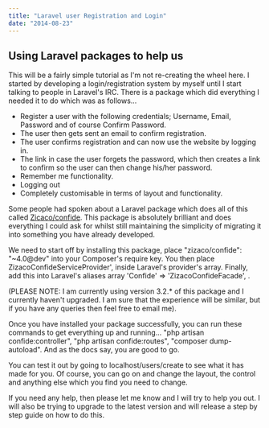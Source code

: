 ```yaml
---
title: "Laravel user Registration and Login"
date: "2014-08-23"
---
```


## Using Laravel packages to help us

This will be a fairly simple tutorial as I'm not re-creating the wheel here. I started by developing a login/registration system by myself until I start talking to people in Laravel's IRC. There is a package which did everything I needed it to do which was as follows...

- Register a user with the following credentials; Username, Email, Password and of course Confirm Password.
- The user then gets sent an email to confirm registration.
- The user confirms registration and can now use the website by logging in.
- The link in case the user forgets the password, which then creates a link to confirm so the user can then change his/her password.
- Remember me functionality.
- Logging out
- Completely customisable in terms of layout and functionality.

Some people had spoken about a Laravel package which does all of this called [Zicaco/confide](https://github.com/Zizaco/confide). This package is absolutely brilliant and does everything I could ask for whilst still maintaining the simplicity of migrating it into something you have already developed.

We need to start off by installing this package, place "zizaco/confide": "~4.0@dev" into your Composer's require key. You then place ZizacoConfideServiceProvider', inside Laravel's provider's array. Finally, add this into Laravel's aliases array 'Confide' => 'ZizacoConfideFacade', .

(PLEASE NOTE: I am currently using version 3.2.\* of this package and I currently haven't upgraded. I am sure that the experience will be similar, but if you have any queries then feel free to email me).

Once you have installed your package successfully, you can run these commands to get everything up and running... "php artisan confide:controller", "php artisan confide:routes", "composer dump-autoload". And as the docs say, you are good to go.

You can test it out by going to localhost/users/create to see what it has made for you. Of course, you can go on and change the layout, the control and anything else which you find you need to change.

If you need any help, then please let me know and I will try to help you out. I will also be trying to upgrade to the latest version and will release a step by step guide on how to do this.
